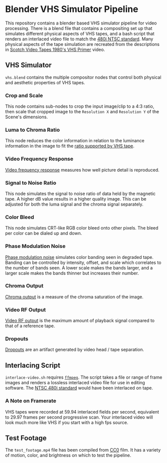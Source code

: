 # Blender VHS Simulator Pipeline

This repository contains a blender based VHS simulator pipeline for video processing. There is a blend file that contains a compositing set up that simulates different physical aspects of VHS tapes, and a bash script that renders an interlaced video file to match the [480i NTSC standard](https://en.wikipedia.org/wiki/480i). Many physical aspects of the tape simulation are recreated from the descriptions in [Scotch Video Tapes 1980's VHS Primer](https://youtu.be/Cj0lvGqTkD0) video.

## VHS Simulator

`vhs.blend` contains the multiple compositor nodes that control both physical and aesthetic properties of VHS tapes.

### Crop and Scale

This node contains sub-nodes to crop the input image/clip to a 4:3 ratio, then scale that cropped image to the `Resolution X` and `Resolution Y` of the Scene's dimensions.

### Luma to Chroma Ratio

This node reduces the color information in relation to the luminance information in the image to fit the [ratio supported by VHS tape](https://en.wikipedia.org/wiki/VHS#Video_recording).

### Video Frequency Response
[Video frequency response](https://youtu.be/Cj0lvGqTkD0?t=948) measures how well picture detail is reproduced.

### Signal to Noise Ratio

This node simulates the signal to noise ratio of data held by the magnetic tape. A higher dB value results in a higher quality image. This can be adjusted for both the luma signal and the chroma signal separately.

### Color Bleed

This node simulates CRT-like RGB color bleed onto other pixels. The bleed per color can be dialed up and down.

### Phase Modulation Noise

[Phase modulation noise](https://youtu.be/Cj0lvGqTkD0?t=846) simulates color banding seen in degraded tape. Banding can be controlled by intensity, offset, and scale which correlates to the number of bands seen. A lower scale makes the bands larger, and a larger scale makes the bands thinner but increases their number.

### Chroma Output

[Chroma output](https://youtu.be/Cj0lvGqTkD0?t=879) is a measure of the chroma saturation of the image.

### Video RF Output

[Video RF output](https://youtu.be/Cj0lvGqTkD0?t=894) is the maximum amount of playback signal compared to that of a reference tape.

### Dropouts

[Dropouts](https://youtu.be/Cj0lvGqTkD0?t=970) are an artifact generated by video head / tape separation.

## Interlacing Script

`interlace-video.sh` requires [`ffmpeg`](https://ffmpeg.org/). The script takes a file or range of frame images and renders a lossless interlaced video file for use in editing software. The [NTSC 480i standard](https://en.wikipedia.org/wiki/480i) would have been interlaced on tape.

### A Note on Framerate

VHS tapes were recorded at 59.94 interlaced fields per second, equivalent to 29.97 frames per second progressive scan. Your interlaced video will look much more like VHS if you start with a high fps source.

## Test Footage

The `test_footage.mp4` file has been compiled from [CC0](https://creativecommons.org/share-your-work/public-domain/cc0/) film. It has a variety of motion, color, and brightness on which to test the pipeline.
